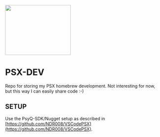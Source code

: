 <img src="https://vgboxart.com/resources/logo/2812_playstation-prev.png" width="213" height="162">

# PSX-DEV
Repo for storing my PSX homebrew development. Not interesting for now, but this way I can easily share code :-)

## SETUP
Use the PsyQ-SDK/Nugget setup as described in [https://github.com/NDR008/VSCodePSX](https://github.com/NDR008/VSCodePSX).
